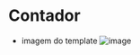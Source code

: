 # Contador

- imagem do template 
![image](https://user-images.githubusercontent.com/95694730/180462949-e2ee6875-c081-45df-a1c1-805fc10acca0.png)
